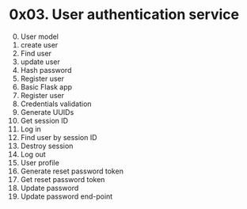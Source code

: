 # 0x03. User authentication service

0. User model<br/>
1. create user<br/>
2. Find user<br/>
3. update user<br/>
4. Hash password<br/>
5. Register user<br/>
6. Basic Flask app<br/>
7. Register user<br/>
8. Credentials validation<br/>
9. Generate UUIDs<br/>
10. Get session ID<br/>
11. Log in<br/>
12. Find user by session ID<br/>
13. Destroy session<br/>
14. Log out<br/>
15. User profile<br/>
16. Generate reset password token<br/>
17. Get reset password token<br/>
18. Update password<br/>
19. Update password end-point<br/>
